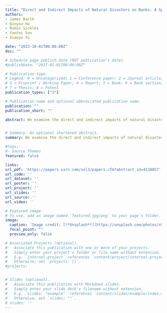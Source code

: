 ```yaml
---
title: "Direct and Indirect Impacts of Natural Disasters on Banks: A Spatial Framework"
authors:
- James Barth
- Qinyou Hu
- Robin Sickles
- Yanfei Sun
- Xiaoyu Yu

date: "2023-10-01T00:00:00Z"
doi: ""

# Schedule page publish date (NOT publication's date).
#publishDate: "2017-01-01T00:00:00Z"

# Publication type.
# Legend: 0 = Uncategorized; 1 = Conference paper; 2 = Journal article;
# 3 = Preprint / Working Paper; 4 = Report; 5 = Book; 6 = Book section;
# 7 = Thesis; 8 = Patent
publication_types: ["3"]

# Publication name and optional abbreviated publication name.
publication: ""
publication_short: ""

abstract: We examine the direct and indirect impacts of natural disasters on deposit rates of bank branches during the 2008 – 2017 period. We find that spatial spillover effects substantially explain the total impact for deposit rate-setting branches. Our analysis and findings contribute to the existing literature by showing that the responses of branches to natural disasters are not confined only to those branches in counties directly affected but to branches in neighboring counties through competitive effects. Our results also confirm that spillover effects occur among branches across counties via a social connection and geographical network.


# Summary. An optional shortened abstract.
summary: We examine the direct and indirect impacts of natural disasters on deposit rates of bank branches during the 2008 – 2017 period. We find spatial spillover effects contribute substantially to the total impact for deposit rate-setting branches.(Conditionally Accepted at *Journal of Financial Stability*, 2023)

#tags:
#- Source Themes
featured: false

links:
url_pdf: 'https://papers.ssrn.com/sol3/papers.cfm?abstract_id=4118057'
url_code: ''
url_dataset: ''
url_poster: ''
url_project: ''
url_slides: ''
url_source: ''
url_video: ''

# Featured image
# To use, add an image named `featured.jpg/png` to your page's folder. 
image:
  caption: 'Image credit: [**Unsplash**](https://unsplash.com/photos/s9CC2SKySJM)'
  focal_point: ""
  preview_only: false

# Associated Projects (optional).
#   Associate this publication with one or more of your projects.
#   Simply enter your project's folder or file name without extension.
#   E.g. `internal-project` references `content/project/internal-project/index.md`.
#   Otherwise, set `projects: []`.
#projects:


# Slides (optional).
#   Associate this publication with Markdown slides.
#   Simply enter your slide deck's filename without extension.
#   E.g. `slides: "example"` references `content/slides/example/index.md`.
#   Otherwise, set `slides: ""`.
# slides: ''
---
```



